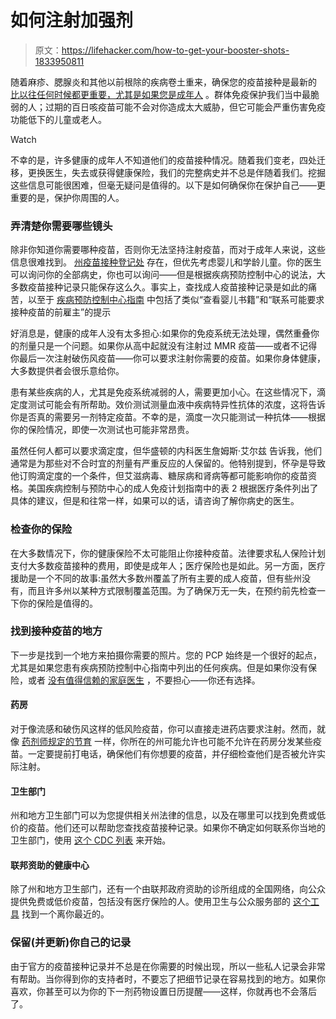 # 如何注射加强剂

> 原文：<https://lifehacker.com/how-to-get-your-booster-shots-1833950811>

随着麻疹、腮腺炎和其他以前根除的疾病卷土重来，确保您的疫苗接种是最新的 [比以往任何时候都更重要，尤其是如果您是成年人](https://lifehacker.com/vaccines-you-need-as-an-adult-1720902072) 。群体免疫保护我们当中最脆弱的人；过期的百日咳疫苗可能不会对你造成太大威胁，但它可能会严重伤害免疫功能低下的儿童或老人。

Watch

不幸的是，许多健康的成年人不知道他们的疫苗接种情况。随着我们变老，四处迁移，更换医生，失去或获得健康保险，我们的完整病史并不总是伴随着我们。挖掘这些信息可能很困难，但毫无疑问是值得的。以下是如何确保你在保护自己——更重要的是，保护你周围的人。

### 弄清楚你需要哪些镜头

除非你知道你需要哪种疫苗，否则你无法坚持注射疫苗，而对于成年人来说，这些信息很难找到。 [州疫苗接种登记处](https://www.cdc.gov/vaccines/programs/iis/contacts-locate-records.html#state) 存在，但优先考虑婴儿和学龄儿童。你的医生可以询问你的全部病史，你也可以询问——但是根据疾病预防控制中心的说法，大多数疫苗接种记录只能保存这么久。事实上，查找成人疫苗接种记录是如此的痛苦，以至于 [疾病预防控制中心指南](https://www.cdc.gov/vaccines/adults/vaccination-records.html) 中包括了类似“查看婴儿书籍”和“联系可能要求接种疫苗的前雇主”的提示

好消息是，健康的成年人没有太多担心:如果你的免疫系统无法处理，偶然重叠你的剂量只是一个问题。如果你从高中起就没有注射过 MMR 疫苗——或者不记得你最后一次注射破伤风疫苗——你可以要求注射你需要的疫苗。如果你身体健康，大多数提供者会很乐意给你。

患有某些疾病的人，尤其是免疫系统减弱的人，需要更加小心。在这些情况下，滴定度测试可能会有所帮助。效价测试测量血液中疾病特异性抗体的浓度，这将告诉你是否真的需要另一剂特定疫苗。不幸的是，滴度一次只能测试一种抗体——根据你的保险情况，即使一次测试也可能非常昂贵。

虽然任何人都可以要求滴定度，但华盛顿的内科医生詹姆斯·艾尔兹 告诉我，他们通常是为那些对不合时宜的剂量有严重反应的人保留的。他特别提到，怀孕是导致他订购滴定度的一个条件，但艾滋病毒、糖尿病和肾病等都可能影响你的疫苗资格。美国疾病控制与预防中心的成人免疫计划指南中的表 2 根据医疗条件列出了具体的建议，但是和往常一样，如果可以的话，请咨询了解你病史的医生。

### **检查你的保险**

在大多数情况下，你的健康保险不太可能阻止你接种疫苗。法律要求私人保险计划支付大多数疫苗接种的费用，即使是成年人；医疗保险也是如此。另一方面，医疗援助是一个不同的故事:虽然大多数州覆盖了所有主要的成人疫苗，但有些州没有，而且许多州以某种方式限制覆盖范围。为了确保万无一失，在预约前先检查一下你的保险是值得的。

### 找到接种疫苗的地方

下一步是找到一个地方来拍摄你需要的照片。您的 PCP 始终是一个很好的起点，尤其是如果您患有疾病预防控制中心指南中列出的任何疾病。但是如果你没有保险，或者 [没有值得信赖的家庭医生](https://vitals.lifehacker.com/where-to-go-when-you-dont-have-a-pcp-1831105576) ，不要担心——你还有选择。

#### 药房

对于像流感和破伤风这样的低风险疫苗，你可以直接走进药店要求注射。然而，就像 [药剂师规定的节育](https://vitals.lifehacker.com/how-to-find-a-pharmacy-that-can-prescribe-birth-control-1826727435?_ga=2.219190233.1753978341.1554923494-144977662.1506607947) 一样，你所在的州可能允许也可能不允许在药房分发某些疫苗。一定要提前打电话，确保他们有你想要的疫苗，并仔细检查他们是否被允许实际注射。

#### 卫生部门

州和地方卫生部门可以为您提供相关州法律的信息，以及在哪里可以找到免费或低价的疫苗。他们还可以帮助您查找疫苗接种记录。如果你不确定如何联系你当地的卫生部门，使用 [这个 CDC 列表](https://www.vaccines.gov/getting/where) 来开始。

#### 联邦资助的健康中心

除了州和地方卫生部门，还有一个由联邦政府资助的诊所组成的全国网络，向公众提供免费或低价疫苗，包括没有医疗保险的人。使用卫生与公众服务部的 [这个工具](https://findahealthcenter.hrsa.gov/) 找到一个离你最近的。

### 保留(并更新)你自己的记录

由于官方的疫苗接种记录并不总是在你需要的时候出现，所以一些私人记录会非常有帮助。当你得到你的支持者时，不要忘了把细节记录在容易找到的地方。如果你喜欢，你甚至可以为你的下一剂药物设置日历提醒——这样，你就再也不会落后了。